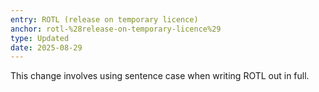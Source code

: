 ```yaml
---
entry: ROTL (release on temporary licence)
anchor: rotl-%28release-on-temporary-licence%29
type: Updated
date: 2025-08-29
---
```


This change involves using sentence case when writing ROTL out in full.

